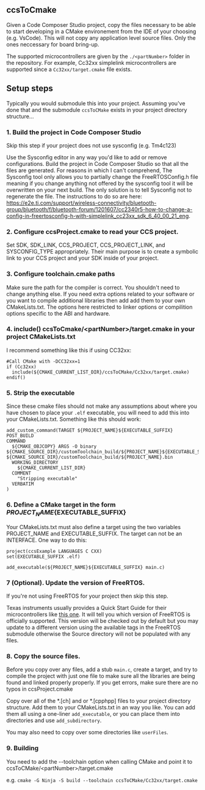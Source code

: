 ## ccsToCmake
Given a Code Composer Studio project, copy the files necessary to be able to start developing in a CMake environement
from the IDE of your choosing (e.g. VsCode). This will not copy any application level source files. Only the ones neccessary
for board bring-up.

The supported microcontrollers are given by the `./<partNumber>` folder in the repository.
For example, Cc32xx simplelink microcontrollers are supported since a `Cc32xx/target.cmake` file exists.

## Setup steps

Typically you would submodule this into your project. Assuming you've done that and the submodule `ccsToCMake` exists in your project
directory structure...

### 1. Build the project in Code Composer Studio

Skip this step if your project does not use sysconfig (e.g. Tm4c123)

Use the Sysconfig editor in any way you'd like to add or remove configurations. Build the project in Code Composer Studio so that all the
files are generated. For reasons in which I can't comprehend, The Sysconfig tool only allows you to partially change the FreeRTOSConfig.h file meaning if you change anything not offered by the sysconfig tool it will be overwritten on your next build. The only solution is to tell Sysconfig not to regenerate the file. The instructions to do so are here:
https://e2e.ti.com/support/wireless-connectivity/bluetooth-group/bluetooth/f/bluetooth-forum/1201607/cc2340r5-how-to-change-a-config-in-freertosconfig-h-with-simplelink_cc23xx_sdk_6_40_00_21_eng.

### 2. Configure ccsProject.cmake to read your CCS project.

Set SDK, SDK_LINK, CCS_PROJECT, CCS_PROJECT_LINK, and SYSCONFIG_TYPE appropriately.
Their main purpose is to create a symbolic link to your CCS project and your SDK inside of your project.

### 3. Configure toolchain.cmake paths

Make sure the path for the compiler is correct. You shouldn't need to change anything else.
If you need extra options related to your software or you want to compile
additional libraries then add add them to your own CMakeLists.txt. The options here restricted to linker options or
compilition options specific to the ABI and hardware.

### 4. include() ccsToCmake/\<partNumber\>/target.cmake in your project CMakeLists.txt

I recommend something like this if using CC32xx:

```
#Call CMake with -DCC32xx=1
if (Cc32xx)
  include(${CMAKE_CURRENT_LIST_DIR}/ccsToCMake/Cc32xx/target.cmake)
endif()
```

### 5. Strip the executable

Since these cmake files should not make any assumptions about where you have chosen to place your `.elf` executable,
you will need to add this into your CMakeLists.txt. Something like this should work:

```
add_custom_command(TARGET ${PROJECT_NAME}${EXECUTABLE_SUFFIX} POST_BUILD
COMMAND
  ${CMAKE_OBJCOPY} ARGS -O binary ${CMAKE_SOURCE_DIR}/customToolchain_build/${PROJECT_NAME}${EXECUTABLE_SUFFIX} ${CMAKE_SOURCE_DIR}/customToolchain_build/${PROJECT_NAME}.bin
  WORKING_DIRECTORY
    ${CMAKE_CURRENT_LIST_DIR}
  COMMENT
    "Stripping executable"
  VERBATIM
)
```

### 6. Define a CMake target in the form ${PROJECT_NAME}${EXECUTABLE_SUFFIX}
Your CMakeLists.txt must also define a target using the two variables PROJECT_NAME and EXECUTABLE_SUFFIX.
The target can not be an INTERFACE. One way to do this:

```
project(ccsExample LANGUAGES C CXX)
set(EXECUTABLE_SUFFIX .elf)

add_executable(${PROJECT_NAME}${EXECUTABLE_SUFFIX} main.c)
```

### 7 (Optional). Update the version of FreeRTOS.

If you're not using FreeRTOS for your project then skip this step.

Texas instruments usually provides a Quick Start Guide for their microcontrollers like [this one](https://software-dl.ti.com/ecs/SIMPLELINK_CC3220_SDK/2_20_00_10/exports/docs/simplelink_mcu_sdk/Quick_Start_Guide.html). It will tell you which version of FreeRTOS is officially supported. This version will be checked out by default but you may update to a different version using the available tags in the FreeRTOS submodule otherwise the Source directory will not be populated with any files.

### 8. Copy the source files.

Before you copy over any files, add a stub `main.c`, create a target, and try to compile the project with just one file to make sure all the libraries are being found and linked properly properly. If you get errors, make sure there are no typos in ccsProject.cmake

Copy over all of the *.[ch] and or *.[cpphpp] files to your project directory structure. Add them to your CMakeLists.txt in an way you like.
You can add them all using a one-liner `add_executable`, or you can place them into directories and use `add_subdirectory`.

You may also need to copy over some directories like `userFiles`.

### 9. Building

You need to add the --toolchain option when calling CMake and point it to ccsToCMake/\<partNumber\>/target.cmake

e.g. `cmake -G Ninja -S build --toolchain ccsToCMake/Cc32xx/target.cmake`